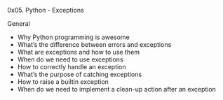0x05. Python - Exceptions

General
 - Why Python programming is awesome
 - What’s the difference between errors and exceptions
 - What are exceptions and how to use them
 - When do we need to use exceptions
 - How to correctly handle an exception
 - What’s the purpose of catching exceptions
 - How to raise a builtin exception
 - When do we need to implement a clean-up action after an exception
